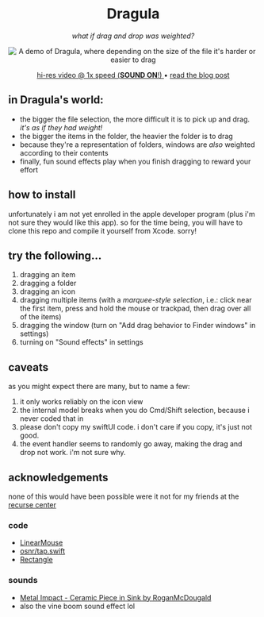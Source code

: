 <div align="center">

# Dragula

*what if drag and drop was weighted?*

![A demo of Dragula, where depending on the size of the file it's harder or easier to drag](https://github.com/pbt/Dragula/assets/1430300/de6e8b2b-deca-46bb-854e-a25824e5f4ad)

[hi-res video @ 1x speed (**SOUND ON**!)
](https://share.cleanshot.com/Gz9S9WXy
) • [read the blog post](https://www.pbt.dev/blog/dragula/)

</div>

## in Dragula's world:
- the bigger the file selection, the more difficult it is to pick up and drag. *it's as if they had weight!*
- the bigger the items in the folder, the heavier the folder is to drag
- because they're a representation of folders, windows are *also* weighted according to their contents
- finally, fun sound effects play when you finish dragging to reward your effort 

## how to install
unfortunately i am not yet enrolled in the apple developer program (plus i'm not sure 
they would like this app). so for the time being, you will have to clone this repo and 
compile it yourself from Xcode. sorry!

## try the following...
1. dragging an item
2. dragging a folder
3. dragging an icon
4. dragging multiple items (with a *marquee-style selection*, i.e.: click near the first item, press and hold the mouse or trackpad, then drag over all of the items)
5. dragging the window (turn on "Add drag behavior to Finder windows" in settings)
6. turning on "Sound effects" in settings

## caveats
as you might expect there are many, but to name a few:

1. it only works reliably on the icon view
2. the internal model breaks when you do Cmd/Shift selection, because i never coded that in
3. please don't copy my swiftUI code. i don't care if you copy, it's just not good.
4. the event handler seems to randomly go away, making the drag and drop not work. i'm not sure why.

## acknowledgements
none of this would have been possible were it not for my friends at the [recurse center](https://www.recurse.com)

### code
- [LinearMouse](https://github.com/linearmouse/linearmouse)
- [osnr/tap.swift](https://gist.github.com/osnr/23eb05b4e0bcd335c06361c4fabadd6f)
- [Rectangle](https://github.com/rxhanson/Rectangle)

### sounds
- [Metal Impact - Ceramic Piece in Sink by RoganMcDougald](https://freesound.org/people/RoganMcDougald/sounds/260435/)
- also the vine boom sound effect lol


